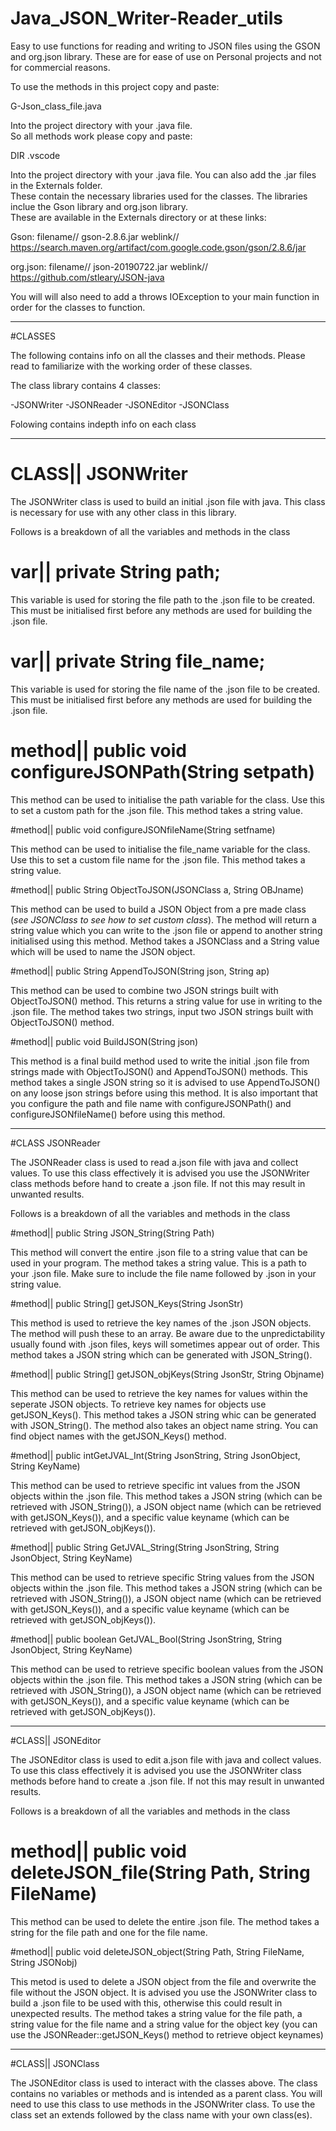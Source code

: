 # Java_JSON_Writer-Reader_utils

Easy to use functions for reading and writing to JSON files using the GSON and org.json library.  These are for ease of use on Personal projects and not for commercial reasons.

To use the methods in this project copy and paste:

G-Json_class_file.java

Into the project directory with your .java file.  
So all methods work please copy and paste:

DIR .vscode

Into the project directory with your .java file.
You can also add the .jar files in the Externals folder.  
These contain the necessary libraries used for the classes.
The libraries inclue the Gson library and org.json library.  
These are available in the Externals directory or at these links:

Gson:
filename// gson-2.8.6.jar
weblink//  https://search.maven.org/artifact/com.google.code.gson/gson/2.8.6/jar

org.json:
filename// json-20190722.jar
weblink//  https://github.com/stleary/JSON-java

You will will also need to add a throws IOException to your main function in order for the classes to function.

-----------------------------------------------------------------------------------------------------------------------

#CLASSES

The following contains info on all the classes and their methods.  Please read to familiarize with the working order of these classes.  

The class library contains 4 classes:

-JSONWriter
-JSONReader
-JSONEditor
-JSONClass

Folowing contains indepth info on each class

-----------------------------------------------------------------------------------------------------------------------

# CLASS|| JSONWriter

The JSONWriter class is used to build an initial .json file with java.  This class is necessary for use with any other class in this library.  

Follows is a breakdown of all the variables and methods in the class


# var|| private String path;

This variable is used for storing the file path to the .json file to be created.  This must be initialised first before any methods are used for building the .json file.

# var|| private String file_name;

This variable is used for storing the file name of the .json file to be created.  This must be initialised first before any methods are used for building the .json file.

# method|| public void configureJSONPath(String setpath)

This method can be used to initialise the path variable for the class.  Use this to set a custom path for the .json file.  This method takes a string value.  

#method|| public void configureJSONfileName(String setfname)

This method can be used to initialise the file_name variable for the class.  Use this to set a custom file name for the .json file.  This method takes a string value.

#method|| public String ObjectToJSON(JSONClass a, String OBJname)

This method can be used to build a JSON Object from a pre made class (*see JSONClass to see how to set custom class*).  The method will return a string value which you can write to the .json file or append to another string initialised using this method.  Method takes a JSONClass and a String value which will be used to name the JSON object.   

#method|| public String AppendToJSON(String json, String ap)

This method can be used to combine two JSON strings built with ObjectToJSON() method.  This returns a string value for use in writing to the .json file.  The method takes two strings, input two JSON strings built with ObjectToJSON() method.

#method|| public void BuildJSON(String json)

This method is a final build method used to write the initial .json file from strings made with ObjectToJSON() and AppendToJSON() methods. This method takes a single JSON string so it is advised to use AppendToJSON() on any loose json strings before using this method.  It is also important that you configure the path and file name with configureJSONPath() and configureJSONfileName() before using this method.  

-----------------------------------------------------------------------------------------------------------------------

#CLASS JSONReader

The JSONReader class is used to read a.json file with java and collect values.  To use this class effectively it is advised you use the JSONWriter class methods before hand to create a .json file.  If not this may result in unwanted results.  

Follows is a breakdown of all the variables and methods in the class

#method|| public String JSON_String(String Path) 

This method will convert the entire .json file to a string value that can be used in your program.  The method takes a string value.  This is a path to your .json file.  Make sure to include the file name followed by .json in your string value.  

#method|| public String[] getJSON_Keys(String JsonStr)

This method is used to retrieve the key names of the .json JSON objects.  The method will push these to an array.  Be aware due to the unpredictability usually found with .json files, keys will sometimes appear out of order.  This method takes a JSON string which can be generated with JSON_String().  

#method|| public String[] getJSON_objKeys(String JsonStr, String Objname)

This method can be used to retrieve the key names for values within the seperate JSON objects.  To retrieve key names for objects use getJSON_Keys().  This method takes a JSON string whic can be generated with JSON_String(). The method also takes an object name string.  You can find object names with the getJSON_Keys() method. 

#method|| public intGetJVAL_Int(String JsonString, String JsonObject, String KeyName)

This method can be used to retrieve specific int values from the JSON objects within the .json file.  This method takes a JSON string (which can be retrieved with JSON_String()), a JSON object name (which can be retrieved with getJSON_Keys()), and a specific value keyname (which can be retrieved with getJSON_objKeys()).  

#method|| public String GetJVAL_String(String JsonString, String JsonObject, String KeyName)

This method can be used to retrieve specific String values from the JSON objects within the .json file.  This method takes a JSON string (which can be retrieved with JSON_String()), a JSON object name (which can be retrieved with getJSON_Keys()), and a specific value keyname (which can be retrieved with getJSON_objKeys()). 

#method|| public boolean GetJVAL_Bool(String JsonString, String JsonObject, String KeyName)

This method can be used to retrieve specific boolean values from the JSON objects within the .json file.  This method takes a JSON string (which can be retrieved with JSON_String()), a JSON object name (which can be retrieved with getJSON_Keys()), and a specific value keyname (which can be retrieved with getJSON_objKeys()).

-----------------------------------------------------------------------------------------------------------------------

#CLASS|| JSONEditor

The JSONEditor class is used to edit a.json file with java and collect values.  To use this class effectively it is advised you use the JSONWriter class methods before hand to create a .json file.  If not this may result in unwanted results.  

Follows is a breakdown of all the variables and methods in the class

# method|| public void deleteJSON_file(String Path, String FileName)

This method can be used to delete the entire .json file.  The method takes a string for the file path and one for the file name.  

#method||  public void deleteJSON_object(String Path, String FileName, String JSONobj)

This metod is used to delete a JSON object from the file and overwrite the file without the JSON object.  It is advised you use the JSONWriter class to build a .json file to be used with this, otherwise this could result in unexpected results.  The method takes a string value for the file path, a string value for the file name and a string value for the object key (you can use the JSONReader::getJSON_Keys() method to retrieve object keynames)

-----------------------------------------------------------------------------------------------------------------------

#CLASS|| JSONClass

The JSONEditor class is used to interact with the classes above. The class contains no variables or methods and is intended as a parent class.  You will need to use this class to use methods in the JSONWriter class.  To use the class set an extends followed by the class name with your own class(es).  


